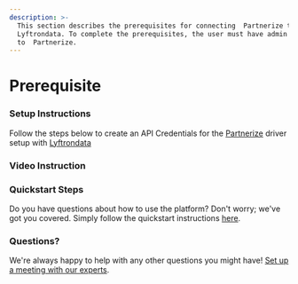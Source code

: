 ```yaml
---
description: >-
  This section describes the prerequisites for connecting  Partnerize to
  Lyftrondata. To complete the prerequisites, the user must have admin access
  to  Partnerize.
---
```


# Prerequisite

### Setup Instructions

Follow the steps below to create an API Credentials for the [Partnerize](../-partnerize/None/) driver setup with [Lyftrondata](https://www.lyftrondata.com)

### Video Instruction

### Quickstart Steps

Do you have questions about how to use the platform? Don't worry; we've got you covered. Simply follow the quickstart instructions [here](./).

### Questions? <a href="#questions" id="questions"></a>

We're always happy to help with any other questions you might have! [Set up a meeting with our experts](https://www.lyftrondata.com/book-a-meeting/).

